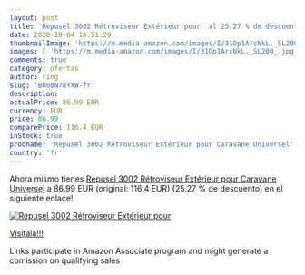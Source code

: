 ```yaml
---
layout: post
title: 'Repusel 3002 Rétroviseur Extérieur pour  al 25.27 % de descuento'
date: 2020-10-04 16:51:29
thumbnailImage: 'https://m.media-amazon.com/images/I/31Op1ArcNkL._SL200_.jpg'
images: [ 'https://m.media-amazon.com/images/I/31Op1ArcNkL._SL200_.jpg' ]
comments: true
category: ofertas
author: ring
slug: 'B008N78YXW-fr'
description:
actualPrice: 86.99 EUR
currency: EUR
price: 86.99
comparePrice: 116.4 EUR
inStock: true
prodname: 'Repusel 3002 Rétroviseur Extérieur pour Caravane Universel'
country: 'fr'
---
```


Ahora mismo tienes [Repusel 3002 Rétroviseur Extérieur pour Caravane Universel](https://www.amazon.fr/dp/B008N78YXW/?tag=tolees0d-21) a 86.99 EUR (original: 116.4 EUR) (25.27 %  de descuento) en el siguiente enlace!

[![Repusel 3002 Rétroviseur Extérieur pour ](https://m.media-amazon.com/images/I/31Op1ArcNkL._SL200_.jpg)](https://www.amazon.fr/dp/B008N78YXW/?tag=tolees0d-21)

[Visítala!!!](https://www.amazon.fr/dp/B008N78YXW/?tag=tolees0d-21)

Links participate in Amazon Associate program and might generate a comission on qualifying sales
